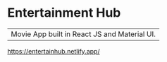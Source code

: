 # Entertainment Hub
<table>
<tr>
<td>
  Movie App built in React JS and Material UI.
</td>
</tr>
</table>

https://entertainhub.netlify.app/

